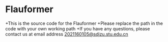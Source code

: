 # Flauformer
+This is the source code for the Flauformer
+Please replace the path in the code with your own working path
+If you have any questions, please contact us at email address 2021160105@sdjzu.stu.edu.cn
